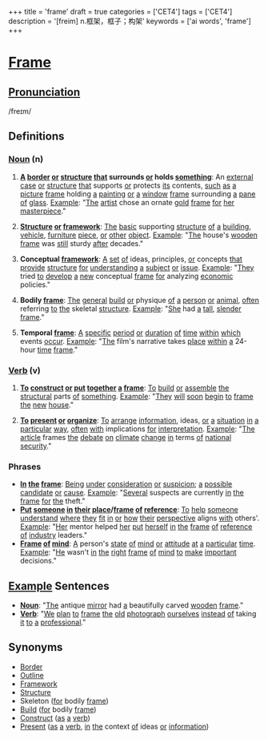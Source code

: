 +++
title = 'frame'
draft = true
categories = ['CET4']
tags = ['CET4']
description = '[freim] n.框架，框子；构架'
keywords = ['ai words', 'frame']
+++

# [Frame](/post/frame/)

## [Pronunciation](/post/pronunciation/)
/freɪm/

## Definitions
### [Noun](/post/noun/) (n)
1. **[A](/post/a/) [border](/post/border/) [or](/post/or/) [structure](/post/structure/) [that](/post/that/) surrounds [or](/post/or/) holds [something](/post/something/)**: An [external](/post/external/) [case](/post/case/) [or](/post/or/) [structure](/post/structure/) [that](/post/that/) supports [or](/post/or/) protects [its](/post/its/) contents, [such](/post/such/) [as](/post/as/) [a](/post/a/) [picture](/post/picture/) [frame](/post/frame/) holding [a](/post/a/) [painting](/post/painting/) [or](/post/or/) [a](/post/a/) [window](/post/window/) [frame](/post/frame/) surrounding [a](/post/a/) [pane](/post/pane/) [of](/post/of/) [glass](/post/glass/). [Example](/post/example/): "[The](/post/the/) [artist](/post/artist/) chose an ornate [gold](/post/gold/) [frame](/post/frame/) [for](/post/for/) [her](/post/her/) [masterpiece](/post/masterpiece/)."

2. **[Structure](/post/structure/) [or](/post/or/) [framework](/post/framework/)**: [The](/post/the/) [basic](/post/basic/) supporting [structure](/post/structure/) [of](/post/of/) [a](/post/a/) [building](/post/building/), [vehicle](/post/vehicle/), [furniture](/post/furniture/) [piece](/post/piece/), [or](/post/or/) [other](/post/other/) [object](/post/object/). [Example](/post/example/): "[The](/post/the/) house's [wooden](/post/wooden/) [frame](/post/frame/) was [still](/post/still/) sturdy [after](/post/after/) decades."

3. **Conceptual [framework](/post/framework/)**: [A](/post/a/) [set](/post/set/) [of](/post/of/) ideas, principles, [or](/post/or/) concepts [that](/post/that/) [provide](/post/provide/) [structure](/post/structure/) [for](/post/for/) [understanding](/post/understanding/) [a](/post/a/) [subject](/post/subject/) [or](/post/or/) [issue](/post/issue/). [Example](/post/example/): "[They](/post/they/) tried [to](/post/to/) [develop](/post/develop/) [a](/post/a/) [new](/post/new/) conceptual [frame](/post/frame/) [for](/post/for/) analyzing [economic](/post/economic/) policies."

4. **Bodily [frame](/post/frame/)**: [The](/post/the/) [general](/post/general/) [build](/post/build/) [or](/post/or/) physique [of](/post/of/) [a](/post/a/) [person](/post/person/) [or](/post/or/) [animal](/post/animal/), [often](/post/often/) referring [to](/post/to/) [the](/post/the/) skeletal [structure](/post/structure/). [Example](/post/example/): "[She](/post/she/) had [a](/post/a/) [tall](/post/tall/), [slender](/post/slender/) [frame](/post/frame/)."

5. **Temporal [frame](/post/frame/)**: [A](/post/a/) [specific](/post/specific/) [period](/post/period/) [or](/post/or/) [duration](/post/duration/) [of](/post/of/) [time](/post/time/) [within](/post/within/) [which](/post/which/) events [occur](/post/occur/). [Example](/post/example/): "[The](/post/the/) film's narrative takes [place](/post/place/) [within](/post/within/) [a](/post/a/) 24-hour [time](/post/time/) [frame](/post/frame/)."

### [Verb](/post/verb/) (v)
1. **[To](/post/to/) [construct](/post/construct/) [or](/post/or/) [put](/post/put/) [together](/post/together/) [a](/post/a/) [frame](/post/frame/)**: [To](/post/to/) [build](/post/build/) [or](/post/or/) [assemble](/post/assemble/) [the](/post/the/) [structural](/post/structural/) parts [of](/post/of/) [something](/post/something/). [Example](/post/example/): "[They](/post/they/) [will](/post/will/) [soon](/post/soon/) [begin](/post/begin/) [to](/post/to/) [frame](/post/frame/) [the](/post/the/) [new](/post/new/) [house](/post/house/)."

2. **[To](/post/to/) [present](/post/present/) [or](/post/or/) [organize](/post/organize/)**: [To](/post/to/) [arrange](/post/arrange/) [information](/post/information/), ideas, [or](/post/or/) [a](/post/a/) [situation](/post/situation/) [in](/post/in/) [a](/post/a/) [particular](/post/particular/) [way](/post/way/), [often](/post/often/) [with](/post/with/) implications [for](/post/for/) [interpretation](/post/interpretation/). [Example](/post/example/): "[The](/post/the/) [article](/post/article/) frames [the](/post/the/) [debate](/post/debate/) [on](/post/on/) [climate](/post/climate/) [change](/post/change/) [in](/post/in/) terms [of](/post/of/) [national](/post/national/) [security](/post/security/)."

### Phrases
- **[In](/post/in/) [the](/post/the/) [frame](/post/frame/)**: [Being](/post/being/) [under](/post/under/) [consideration](/post/consideration/) [or](/post/or/) [suspicion](/post/suspicion/); [a](/post/a/) [possible](/post/possible/) [candidate](/post/candidate/) [or](/post/or/) [cause](/post/cause/). [Example](/post/example/): "[Several](/post/several/) suspects are currently [in](/post/in/) [the](/post/the/) [frame](/post/frame/) [for](/post/for/) [the](/post/the/) theft."
- **[Put](/post/put/) [someone](/post/someone/) [in](/post/in/) [their](/post/their/) [place](/post/place/)/[frame](/post/frame/) [of](/post/of/) [reference](/post/reference/)**: [To](/post/to/) [help](/post/help/) [someone](/post/someone/) [understand](/post/understand/) [where](/post/where/) [they](/post/they/) [fit](/post/fit/) [in](/post/in/) [or](/post/or/) [how](/post/how/) [their](/post/their/) [perspective](/post/perspective/) aligns [with](/post/with/) others'. [Example](/post/example/): "[Her](/post/her/) mentor helped [her](/post/her/) [put](/post/put/) [herself](/post/herself/) [in](/post/in/) [the](/post/the/) [frame](/post/frame/) [of](/post/of/) [reference](/post/reference/) [of](/post/of/) [industry](/post/industry/) leaders."
- **[Frame](/post/frame/) [of](/post/of/) [mind](/post/mind/)**: [A](/post/a/) person's [state](/post/state/) [of](/post/of/) [mind](/post/mind/) [or](/post/or/) [attitude](/post/attitude/) [at](/post/at/) [a](/post/a/) [particular](/post/particular/) [time](/post/time/). [Example](/post/example/): "[He](/post/he/) wasn't [in](/post/in/) [the](/post/the/) [right](/post/right/) [frame](/post/frame/) [of](/post/of/) [mind](/post/mind/) [to](/post/to/) [make](/post/make/) [important](/post/important/) decisions."

## [Example](/post/example/) Sentences
- **[Noun](/post/noun/)**: "[The](/post/the/) antique [mirror](/post/mirror/) had [a](/post/a/) beautifully carved [wooden](/post/wooden/) [frame](/post/frame/)."
- **[Verb](/post/verb/)**: "[We](/post/we/) [plan](/post/plan/) [to](/post/to/) [frame](/post/frame/) [the](/post/the/) [old](/post/old/) [photograph](/post/photograph/) [ourselves](/post/ourselves/) [instead](/post/instead/) [of](/post/of/) taking [it](/post/it/) [to](/post/to/) [a](/post/a/) [professional](/post/professional/)."

## Synonyms
- [Border](/post/border/)
- [Outline](/post/outline/)
- [Framework](/post/framework/)
- [Structure](/post/structure/)
- Skeleton ([for](/post/for/) bodily [frame](/post/frame/))
- [Build](/post/build/) ([for](/post/for/) bodily [frame](/post/frame/))
- [Construct](/post/construct/) ([as](/post/as/) [a](/post/a/) [verb](/post/verb/))
- [Present](/post/present/) ([as](/post/as/) [a](/post/a/) [verb](/post/verb/), [in](/post/in/) [the](/post/the/) context [of](/post/of/) ideas [or](/post/or/) [information](/post/information/))

